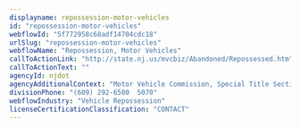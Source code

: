 ```yaml
---
displayname: repossession-motor-vehicles
id: "repossession-motor-vehicles"
webflowId: "5f772958c68adf14704cdc18"
urlSlug: "repossession-motor-vehicles"
webflowName: "Repossession, Motor Vehicles"
callToActionLink: "http://state.nj.us/mvcbiz/Abandoned/Repossessed.htm"
callToActionText: ""
agencyId: njdot
agencyAdditionalContext: "Motor Vehicle Commission, Special Title Section"
divisionPhone: "(609) 292-6500  5070"
webflowIndustry: "Vehicle Repossession"
licenseCertificationClassification: "CONTACT"
---
```

